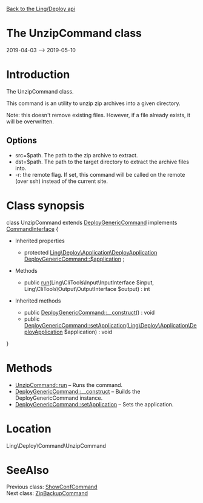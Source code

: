 [Back to the Ling/Deploy api](https://github.com/lingtalfi/Deploy/blob/master/doc/api/Ling/Deploy.md)



The UnzipCommand class
================
2019-04-03 --> 2019-05-10






Introduction
============

The UnzipCommand class.

This command is an utility to unzip zip archives into a given directory.

Note: this doesn't remove existing files.
However, if a file already exists, it will be overwritten.


Options
------------
- src=$path. The path to the zip archive to extract.
- dst=$path. The path to the target directory to extract the archive files into.
- -r: the remote flag. If set, this command will be called on the remote (over ssh) instead of the current site.



Class synopsis
==============


class <span class="pl-k">UnzipCommand</span> extends [DeployGenericCommand](https://github.com/lingtalfi/Deploy/blob/master/doc/api/Ling/Deploy/Command/DeployGenericCommand.md) implements [CommandInterface](https://github.com/lingtalfi/CliTools/blob/master/doc/api/Ling/CliTools/Command/CommandInterface.md) {

- Inherited properties
    - protected [Ling\Deploy\Application\DeployApplication](https://github.com/lingtalfi/Deploy/blob/master/doc/api/Ling/Deploy/Application/DeployApplication.md) [DeployGenericCommand::$application](#property-application) ;

- Methods
    - public [run](https://github.com/lingtalfi/Deploy/blob/master/doc/api/Ling/Deploy/Command/UnzipCommand/run.md)(Ling\CliTools\Input\InputInterface $input, Ling\CliTools\Output\OutputInterface $output) : int

- Inherited methods
    - public [DeployGenericCommand::__construct](https://github.com/lingtalfi/Deploy/blob/master/doc/api/Ling/Deploy/Command/DeployGenericCommand/__construct.md)() : void
    - public [DeployGenericCommand::setApplication](https://github.com/lingtalfi/Deploy/blob/master/doc/api/Ling/Deploy/Command/DeployGenericCommand/setApplication.md)([Ling\Deploy\Application\DeployApplication](https://github.com/lingtalfi/Deploy/blob/master/doc/api/Ling/Deploy/Application/DeployApplication.md) $application) : void

}






Methods
==============

- [UnzipCommand::run](https://github.com/lingtalfi/Deploy/blob/master/doc/api/Ling/Deploy/Command/UnzipCommand/run.md) &ndash; Runs the command.
- [DeployGenericCommand::__construct](https://github.com/lingtalfi/Deploy/blob/master/doc/api/Ling/Deploy/Command/DeployGenericCommand/__construct.md) &ndash; Builds the DeployGenericCommand instance.
- [DeployGenericCommand::setApplication](https://github.com/lingtalfi/Deploy/blob/master/doc/api/Ling/Deploy/Command/DeployGenericCommand/setApplication.md) &ndash; Sets the application.





Location
=============
Ling\Deploy\Command\UnzipCommand


SeeAlso
==============
Previous class: [ShowConfCommand](https://github.com/lingtalfi/Deploy/blob/master/doc/api/Ling/Deploy/Command/ShowConfCommand.md)<br>Next class: [ZipBackupCommand](https://github.com/lingtalfi/Deploy/blob/master/doc/api/Ling/Deploy/Command/ZipBackupCommand.md)<br>
